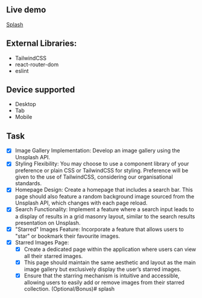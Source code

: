 ## Live demo
[Splash](https://splash-delta.vercel.app/)

## External Libraries:
- TailwindCSS
- react-router-dom
- eslint

## Device supported
- Desktop
- Tab
- Mobile

## Task
- [x] Image Gallery Implementation: Develop an image gallery using the Unsplash API.
- [x] Styling Flexibility: You may choose to use a component library of your preference or
plain CSS or TailwindCSS for styling. Preference will be given to the use of
TailwindCSS, considering our organisational standards.
- [x] Homepage Design: Create a homepage that includes a search bar. This page should
also feature a random background image sourced from the Unsplash API, which
changes with each page reload.
- [x] Search Functionality: Implement a feature where a search input leads to a display of
results in a grid masonry layout, similar to the search results presentation on
Unsplash.
- [x] "Starred" Images Feature: Incorporate a feature that allows users to "star" or bookmark their favourite images.
- [x] Starred Images Page:
    - [x] Create a dedicated page within the application where users can view all their
starred images.
    - [x] This page should maintain the same aesthetic and layout as the main image
gallery but exclusively display the user’s starred images.
    - [x] Ensure that the starring mechanism is intuitive and accessible, allowing users
to easily add or remove images from their starred collection. (Optional/Bonus)# splash
